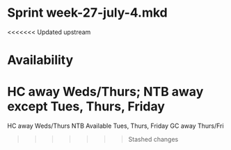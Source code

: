 Sprint week-27-july-4.mkd
===

<<<<<<< Updated upstream

# Availability

HC away Weds/Thurs;
NTB away except Tues, Thurs, Friday
=======
HC away Weds/Thurs
NTB Available Tues, Thurs, Friday
GC away Thurs/Fri
>>>>>>> Stashed changes
